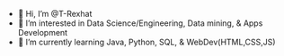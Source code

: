 - 👋 Hi, I’m @T-Rexhat
- 👀 I’m interested in Data Science/Engineering, Data mining, & Apps Development
- 🌱 I’m currently learning Java, Python, SQL, & WebDev(HTML,CSS,JS)

<!---
T-Rexhat/T-Rexhat is a ✨ special ✨ repository because its `README.md` (this file) appears on your GitHub profile.
You can click the Preview link to take a look at your changes.
--->
